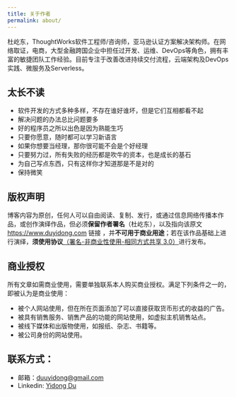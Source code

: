 ```yaml
---
title: 关于作者
permalink: about/
---
```


杜屹东，ThoughtWorks软件工程师/咨询师，亚马逊认证方案解决架构师。在网络取证，电商，大型金融跨国企业中担任过开发、运维、DevOps等角色，拥有丰富的敏捷团队工作经验。目前专注于改善改进持续交付流程，云端架构及DevOps实践、微服务及Serverless。

## 太长不读

 - 软件开发的方式多种多样，不存在谁好谁坏，但是它们互相都看不起
 - 解决问题的办法总比问题要多
 - 好的程序员之所以出色是因为熟能生巧
 - 只要你愿意，随时都可以学习新语言
 - 如果你想要当经理，那你很可能不会是个好经理
 - 只要努力过，所有失败的经历都是吹牛的资本，也是成长的基石
 - 为自己写点东西，只有这样你才知道那是不是对的
 - 保持微笑

## 版权声明

博客内容为原创，任何人可以自由阅读、复制、发行，或通过信息网络传播本作品，或创作演绎作品，但必须**保留作者署名**（杜屹东），以及指向该原文<https://www.duyidong.com> 链接 ，并**不可用于商业用途**；若在该作品基础上进行演绎，**须使用协议**[（署名-非商业性使用-相同方式共享 3.0）](https://creativecommons.org/licenses/by-nc-sa/3.0/cn/)进行发布。

## 商业授权

所有文章如需商业使用，需要单独联系本人购买商业授权。满足下列条件之一的，即被认为是商业使用：

 - 被个人网站使用，但在所在页面添加了可以直接获取货币形式的收益的广告。
 - 被具有销售服务、销售产品的功能的网站使用，如虚拟主机销售站点。
 - 被线下媒体和出版物使用，如报纸、杂志、书籍等。
 - 被公司身份的网站使用。

## 联系方式：

* 邮箱：duuyidong@gmail.com
* Linkedin: [Yidong Du](https://www.linkedin.com/in/yidong-du-0868b0123/)

